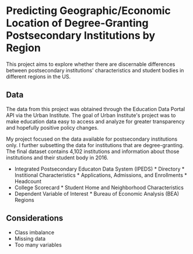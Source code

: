 # Predicting Geographic/Economic Location of Degree-Granting Postsecondary Institutions by Region
This project aims to explore whether there are discernable differences between postsecondary institutions' characteristics and student bodies in different regions in the US.

## Data
The data from this project was obtained through the Education Data Portal API via the Urban Institute. The goal of Urban Institute's project was to make education data easy to access and analyze for greater transparency and hopefully positive policy changes.

My project focused on the data available for postsecondary institutions only. I further subsetting the data for institutions that are degree-granting. The final dataset contains 4,102 institutions and information about those institutions and their student body in 2016.

* Integrated Postsecondary Educaton Data System (IPEDS)
      * Directory
      * Institional Characteristics
      * Applications, Admissions, and Enrollments
      * Headcount
* College Scorecard
      * Student Home and Neighborhood Characteristics
* Dependent Variable of Interest
      * Bureau of Economic Analysis (BEA) Regions

## Considerations
* Class imbalance
* Missing data
* Too many variables
